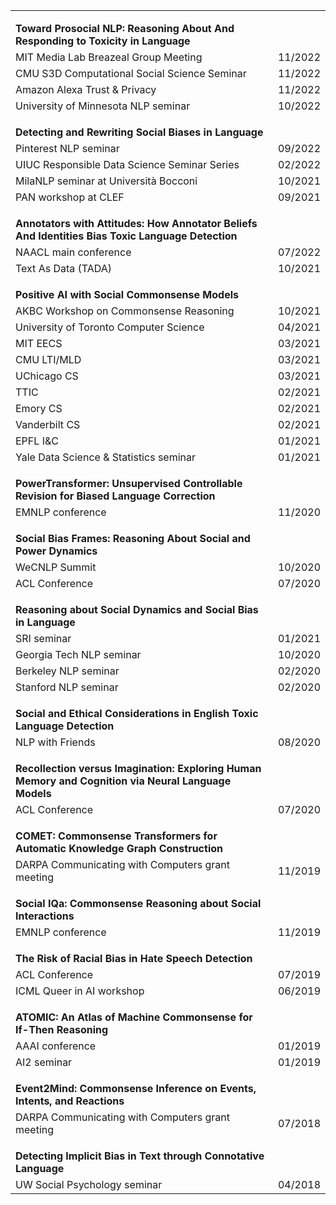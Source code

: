 |                                                              |         |
| ------------------------------------------------------------ | ------: |
| <strong style="margin-top: 1em; display: block;">Toward Prosocial NLP: Reasoning About And Responding to Toxicity in Language</strong> |         |
| MIT Media Lab Breazeal Group Meeting                         | 11/2022 |
| CMU S3D Computational Social Science Seminar                 | 11/2022 |
| Amazon Alexa Trust & Privacy                                 | 11/2022 |
| University of Minnesota NLP seminar                          | 10/2022 |
| <strong style="margin-top: 1em; display: block;">Detecting and Rewriting Social Biases in Language</strong>        |         |
| Pinterest NLP seminar                                        | 09/2022 |
| UIUC Responsible Data Science Seminar Series                 | 02/2022 |
| MilaNLP seminar at Università Bocconi                        | 10/2021 |
| PAN workshop at CLEF                                         | 09/2021 |
| <strong style="margin-top: 1em; display: block;">Annotators with Attitudes: How Annotator Beliefs And Identities Bias Toxic Language Detection</strong> |         |
| NAACL main conference                                        | 07/2022 |
| Text As Data (TADA)                                          | 10/2021 |
| <strong style="margin-top: 1em; display: block;">Positive AI with Social Commonsense Models</strong>               |         |
| AKBC Workshop on Commonsense Reasoning                       | 10/2021 |
| University of Toronto Computer Science                       | 04/2021 |
| MIT EECS                                                     | 03/2021 |
| CMU LTI/MLD                                                  | 03/2021 |
| UChicago CS                                                  | 03/2021 |
| TTIC                                                         | 02/2021 |
| Emory CS                                                     | 02/2021 |
| Vanderbilt CS                                                | 02/2021 |
| EPFL I&C                                                     | 01/2021 |
| Yale Data Science & Statistics seminar                       | 01/2021 |
| <strong style="margin-top: 1em; display: block;">PowerTransformer: Unsupervised Controllable Revision for Biased Language Correction</strong> |         |
| EMNLP conference                                             | 11/2020 |
| <strong style="margin-top: 1em; display: block;">Social Bias Frames: Reasoning About Social and Power Dynamics</strong> |         |
| WeCNLP Summit                                                | 10/2020 |
| ACL Conference                                               | 07/2020 |
| <strong style="margin-top: 1em; display: block;">Reasoning about Social Dynamics and Social Bias in Language</strong> |         |
| SRI seminar                                                  | 01/2021 |
| Georgia Tech NLP seminar                                     | 10/2020 |
| Berkeley NLP seminar                                         | 02/2020 |
| Stanford NLP seminar                                         | 02/2020 |
| <strong style="margin-top: 1em; display: block;">Social and Ethical Considerations in English Toxic Language Detection</strong> |         |
| NLP with Friends                                             | 08/2020 |
| <strong style="margin-top: 1em; display: block;">Recollection versus Imagination: Exploring Human Memory and Cognition via Neural Language Models</strong> |         |
| ACL Conference                                               | 07/2020 |
| <strong style="margin-top: 1em; display: block;">COMET: Commonsense Transformers for Automatic Knowledge Graph Construction</strong> |         |
| DARPA Communicating with Computers grant meeting             | 11/2019 |
| <strong style="margin-top: 1em; display: block;">Social IQa: Commonsense Reasoning about Social Interactions</strong> |         |
| EMNLP conference                                             | 11/2019 |
| <strong style="margin-top: 1em; display: block;">The Risk of Racial Bias in Hate Speech Detection</strong>         |         |
| ACL Conference                                               | 07/2019 |
| ICML Queer in AI workshop                                    | 06/2019 |
| <strong style="margin-top: 1em; display: block;">ATOMIC: An Atlas of Machine Commonsense for If-Then Reasoning</strong> |         |
| AAAI conference                                              | 01/2019 |
| AI2 seminar                                                  | 01/2019 |
| <strong style="margin-top: 1em; display: block;">Event2Mind: Commonsense Inference on Events, Intents, and Reactions</strong> |         |
| DARPA Communicating with Computers grant meeting             | 07/2018 |
| <strong style="margin-top: 1em; display: block;">Detecting Implicit Bias in Text through Connotative Language</strong> |         |
| UW Social Psychology seminar                                 | 04/2018 |